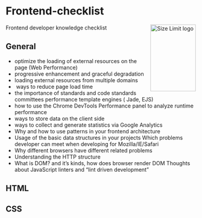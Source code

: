 # Frontend-checklist
Frontend developer knowledge checklist
<img align="right" width="120" height="178"
     title="Size Limit logo" src="./logo.svg">

## General

* optimize the loading of external resources on the page (Web Performance)
* progressive enhancement and graceful degradation 
* loading external resources from multiple domains
*  ways to reduce page load time 
* the importance of standards and code standards committees performance template engines ( Jade, EJS)
* how to use the Chrome DevTools Performance panel to analyze runtime performance
* ways to store data on the client side
* ways to collect and generate statistics via Google Analytics
* Why and how to use patterns in your frontend architecture
* Usage of the basic data structures in your projects Which problems developer can meet when developing for Mozilla/IE/Safari
* Why different browsers have different related problems
* Understanding the HTTP structure
* What is DOM? and it’s kinds, how does browser render DOM Thoughts about JavaScript linters and “lint driven development”

## HTML

## CSS

